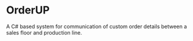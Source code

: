 # OrderUP
A C# based system for communication of custom order details between a sales floor and production line.
